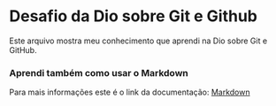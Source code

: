 # Desafio da Dio sobre Git e Github
Este arquivo mostra meu conhecimento que aprendi na Dio sobre Git e GitHub.

### Aprendi também como usar o Markdown

Para mais informações este é o link da documentação:
[Markdown](https://www.markdownguide.org/basic-syntax/)
